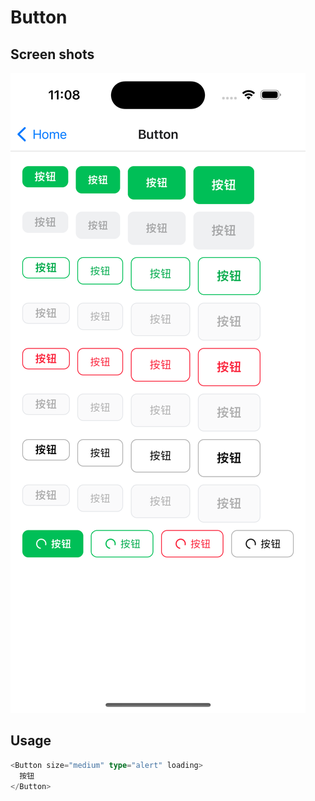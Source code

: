 # Button

## Screen shots

![](./images/button.png)

## Usage
```typescript
<Button size="medium" type="alert" loading>
  按钮
</Button>
```

